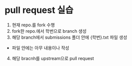 # pull request 실습

1. 현재 repo.를 fork 수행
2. fork한 repo.에서 학번으로 branch 생성
3. 해당 branch에서 submissions 폴더 안에 {학번}.txt 파일 생성
 - 파일 안에는 아무 내용이나 작성
4. 해당 bracnh를 upstream으로 pull request
